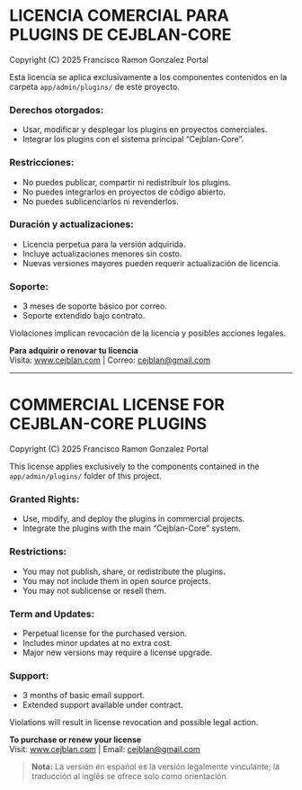# LICENCIA COMERCIAL PARA PLUGINS DE CEJBLAN-CORE

Copyright (C) 2025 Francisco Ramon Gonzalez Portal

Esta licencia se aplica exclusivamente a los componentes contenidos
en la carpeta `app/admin/plugins/` de este proyecto.

### Derechos otorgados:
- Usar, modificar y desplegar los plugins en proyectos comerciales.
- Integrar los plugins con el sistema principal “Cejblan-Core”.

### Restricciones:
- No puedes publicar, compartir ni redistribuir los plugins.
- No puedes integrarlos en proyectos de código abierto.
- No puedes sublicenciarlos ni revenderlos.

### Duración y actualizaciones:
- Licencia perpetua para la versión adquirida.
- Incluye actualizaciones menores sin costo.
- Nuevas versiones mayores pueden requerir actualización de licencia.

### Soporte:
- 3 meses de soporte básico por correo.
- Soporte extendido bajo contrato.

Violaciones implican revocación de la licencia y posibles acciones legales.

**Para adquirir o renovar tu licencia**  
Visita: www.cejblan.com | Correo: cejblan@gmail.com

---

# COMMERCIAL LICENSE FOR CEJBLAN-CORE PLUGINS

Copyright (C) 2025 Francisco Ramon Gonzalez Portal

This license applies exclusively to the components contained
in the `app/admin/plugins/` folder of this project.

### Granted Rights:
- Use, modify, and deploy the plugins in commercial projects.
- Integrate the plugins with the main “Cejblan-Core” system.

### Restrictions:
- You may not publish, share, or redistribute the plugins.
- You may not include them in open source projects.
- You may not sublicense or resell them.

### Term and Updates:
- Perpetual license for the purchased version.
- Includes minor updates at no extra cost.
- Major new versions may require a license upgrade.

### Support:
- 3 months of basic email support.
- Extended support available under contract.

Violations will result in license revocation and possible legal action.

**To purchase or renew your license**  
Visit: www.cejblan.com  | Email: cejblan@gmail.com

> **Nota:** La versión en español es la versión legalmente vinculante; la traducción al inglés se ofrece solo como orientación.
